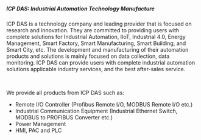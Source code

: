 <h5 class='pb-2'>ICP DAS: Industrial Automation Technology Manufacture</h5>

ICP DAS is a technology company and leading provider that is focused on research and innovation. They are committed to providing users with complete solutions for Industrial Automation, IIoT, Industrial 4.0, Energy Management, Smart Factory, Smart Manufacturing, Smart Building, and Smart City, etc. The development and manufacturing of their automation products and solutions is mainly focused on data collection, data monitoring. ICP DAS can provide users with complete industrial automation solutions applicable industry services, and the best after-sales service.

<br>

We provide all products from ICP DAS such as:
<ul class="list-disc">
  <li class="ml-8">Remote I/O Controller (Profibus Remote I/O, MODBUS Remote I/O etc.)</li>
  <li class="ml-8">Industrial Communication Equipment (Industrial Ethernet Switch, MODBUS to PROFIBUS Converter etc.)</li>
  <li class="ml-8">Power Management</li>
  <li class="ml-8">HMI, PAC and PLC</li>
</ul>